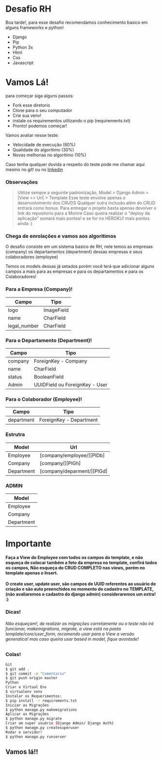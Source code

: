 ﻿# Desafio RH

Boa tarde!, para esse desafio recomendamos conhecimento basico em alguns frameworks e python!

  - Django
  - Pip
  - Python 3x
  - Html
  - Css
  - Javascript

# Vamos Lá!

para começar siga alguns passos:

  - Fork esse diretorio
  - Clone para o seu computador
  - Crie sua venv!
  - instale os requirementos utilizando o pip (requirements.txt)
  - Pronto! podemos começar!


Vamos avaliar nesse teste:
  - Velocidade de execução (60%)
  - Qualidade do algoritimo (30%)
  - Novas melhorias no algoritimo (10%)

Caso tenha qualquer duvida a respeito do teste pode me chamar aqui mesmo no git! ou no [linkedin](https://www.linkedin.com/in/wr-rek/)

### Observações

> Utilize sempre a seguinte padronização, Model > Django Admin > |View <> Url| > Template
> Esse teste envolve apenas o desenvolvimento dos CRUDS
> Qualquer outra inclusão além do CRUD entrará como bonus.
> Para entregar o projeto basta apenas devolver o link do repositorio para a Monire
> Caso queira realizar o "deploy da aplicação" somará mais pontos! e se for no HEROKU! mais pontos ainda :)

### Chega de enrolações e vamos aos algoritimos

O desafio consiste em um sistema basico de RH, nele temos as empresas (company) os departamentos (department) dessas empresas e seus colaboradores (employee)

Temos os models dessas já setados porém você terá que adicionar alguns campos a mais para as empresas e para os departamentos e para os Colaboradores!

### Para a Empresa (Company)!

| Campo | Tipo |
| ------ | ------ |
| logo | ImageField |
| name | CharField|
| legal_number | CharField |

### Para o Departamento (Department)!

| Campo | Tipo |
| ------ | ------ |
| company | ForeignKey - Company |
| name | CharField|
| status | BooleanField |
| Admin | UUIDField ou ForeignKey - User |

### Para o Colaborador (Employee)!
| Campo | Tipo |
| ------ | ------ |
| department | ForeignKey - Department |


### Estrutra

| Model | Url |
| ------ | ------ |
| Employee | [company/employee/][PlDb] |
| Company | [company/][PlGh] |
| Department | [company/deparment/][PlGd] |

### ADMIN

| Model |
| ------ |
| Employee
| Company |
| Department |

# Importante

#### Faça a View do Employee com todos os campos do template, e não esqueça de colocar também a foto da empresa no template, confirá todos os campos, Não esqueça do CRUD COMPLETO nas views, porém no template apenas o Insert.

#### O create user, update user, são campos de UUID referentes ao usuário de criação e são auto preenchidos no momento do cadastro no TEMPLATE, (não avaliaremos o cadastro do django admin) consideraremos um extra! :)

### Dicas!
###### Não esqueçam!, de realizar as migrações corretamente ou o teste não irá funcionar, makemigrations, migrate, a view está na pasta template/core/user_form, recomendo usar para a View a versão generatica! mas caso queira usar based in model, fique avontade!


### Colas!

```sh
Git
$ git add .
$ git commit -m "Comentario"
$ git push origin master
Python
Criar a Virtual Env
$ virtualenv venv
Instalar os Requerimentos:
$ pip install -r requirements.txt
Iniciar as Migrações
$ python manage.py makemigrations
Aplicar as Migrações
$ python manage.py migrate
Criar um super usuário (Django Admin/ Django Auth)
$ python manage.py createsuperuser
Rodar o servidor!
$ python manage.py runserver
```

## Vamos lá!!



